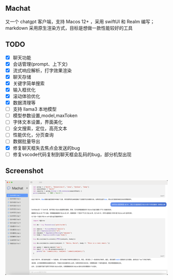 ## Machat
又一个 chatgpt 客户端，支持 Macos 12+ ，采用 swiftUI 和 Realm 编写；markdown 采用原生渲染方式，目标是想做一款性能较好的工具

## TODO
- [x] 聊天功能
- [x] 会话管理(prompt、上下文)
- [x] 流式响应解析，打字效果渲染
- [x] 聊天存储
- [x] 关键字简单搜索
- [x] 输入框优化
- [x] 滚动体验优化
- [x] 数据清理等
- [ ] 支持 llama3 本地模型
- [ ] 模型参数设置,model,maxToken
- [ ] 字体文本设置，界面美化
- [ ] 全文搜索，定位，高亮文本
- [ ] 性能优化，分页查询
- [ ] 数据批量导出
- [x] 修复聊天框失去焦点会发送的bug
- [ ] 修复vscode代码复制到聊天框会乱码的bug，部分机型出现

## Screenshot
![主界面](screenshot/1.png)
